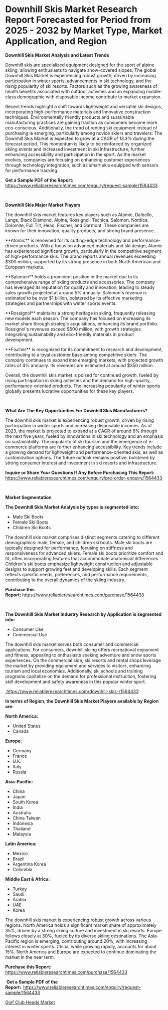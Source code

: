 <p><h1>Downhill Skis Market Research Report Forecasted for Period from 2025 -  2032 by Market Type, Market Application, and Region</h1></p><p><strong>Downhill Skis Market Analysis and Latest Trends</strong></p>
<p><p>Downhill skis are specialized equipment designed for the sport of alpine skiing, allowing enthusiasts to navigate snow-covered slopes. The global Downhill Skis Market is experiencing robust growth, driven by increasing participation in winter sports, advancements in ski technology, and the rising popularity of ski resorts. Factors such as the growing awareness of health benefits associated with outdoor activities and an expanding middle-class demographic with disposable income contribute to market expansion.</p><p>Recent trends highlight a shift towards lightweight and versatile ski designs, incorporating high-performance materials and innovative construction techniques. Environmentally friendly products and sustainable manufacturing practices are gaining traction as consumers become more eco-conscious. Additionally, the trend of renting ski equipment instead of purchasing is emerging, particularly among novice skiers and travelers. The Downhill Skis Market is expected to grow at a CAGR of 13.3% during the forecast period. This momentum is likely to be reinforced by organized skiing events and increased investment in ski infrastructure, further enhancing accessibility and participation in the sport. As the market evolves, companies are focusing on enhancing customer experiences through technology integration, such as smart skis equipped with sensors for performance tracking.</p></p>
<p><strong>Get a Sample PDF of the Report:&nbsp;</strong> <a href="https://www.reliableresearchtimes.com/enquiry/request-sample/1564433?utm_campaign=2627&utm_medium=2&utm_source=Github&utm_content=ia&utm_term=04042025&utm_id=downhill-skis">https://www.reliableresearchtimes.com/enquiry/request-sample/1564433</a></p>
<p>&nbsp;</p>
<p><strong>Downhill Skis Major Market Players</strong></p>
<p><p>The downhill skis market features key players such as Atomic, Dalbello, Lange, Black Diamond, Alpina, Rossignol, Tecnica, Salomon, Nordica, Dolomite, Full Tilt, Head, Fischer, and Garmont. These companies are known for their innovation, quality products, and strong brand presence.</p><p>**Atomic** is renowned for its cutting-edge technology and performance-driven products. With a focus on advanced materials and ski design, Atomic has experienced significant growth, particularly in the competitive segment of high-performance skis. The brand reports annual revenues exceeding $300 million, supported by its strong presence in both North American and European markets.</p><p>**Salomon** holds a prominent position in the market due to its comprehensive range of skiing products and accessories. The company has leveraged its reputation for quality and innovation, leading to steady sales growth projected at around 5% annually. Salomon's revenue is estimated to be over $1 billion, bolstered by its effective marketing strategies and partnerships with winter sports events.</p><p>**Rossignol** maintains a strong heritage in skiing, frequently releasing new models each season. The company has focused on increasing its market share through strategic acquisitions, enhancing its brand portfolio. Rossignol's revenues exceed $500 million, with growth strategies integrating sustainability and eco-friendly materials in product development.</p><p>**Fischer** is recognized for its commitment to research and development, contributing to a loyal customer base among competitive skiers. The company continues to expand into emerging markets, with projected growth rates of 4% annually. Its revenues are estimated at around $350 million.</p><p>Overall, the downhill skis market is poised for continued growth, fueled by rising participation in skiing activities and the demand for high-quality, performance-oriented products. The increasing popularity of winter sports globally presents lucrative opportunities for these key players.</p></p>
<p>&nbsp;</p>
<p><strong>What Are The Key Opportunities For Downhill Skis Manufacturers?</strong></p>
<p><p>The downhill skis market is experiencing robust growth, driven by rising participation in winter sports and increasing disposable incomes. As of 2023, the market is projected to expand at a CAGR of around 6% through the next five years, fueled by innovations in ski technology and an emphasis on sustainability. The popularity of ski tourism and the emergence of e-commerce platforms are further enhancing accessibility. Key trends include a growing demand for lightweight and performance-oriented skis, as well as customization options. The future outlook remains positive, bolstered by strong consumer interest and investment in ski resorts and infrastructure.</p></p>
<p><strong>Inquire or Share Your Questions If Any Before Purchasing This Report:</strong> <a href="https://www.reliableresearchtimes.com/enquiry/pre-order-enquiry/1564433?utm_campaign=2627&utm_medium=2&utm_source=Github&utm_content=ia&utm_term=04042025&utm_id=downhill-skis">https://www.reliableresearchtimes.com/enquiry/pre-order-enquiry/1564433</a></p>
<p>&nbsp;</p>
<p><strong>Market Segmentation</strong></p>
<p><strong>The Downhill Skis Market Analysis by types is segmented into:</strong></p>
<p><ul><li>Male Ski Boots</li><li>Female Ski Boots</li><li>Children Ski Boots</li></ul></p>
<p><p>The downhill skis market comprises distinct segments catering to different demographics: male, female, and children ski boots. Male ski boots are typically designed for performance, focusing on stiffness and responsiveness for advanced skiers. Female ski boots prioritize comfort and fit, often incorporating features that accommodate anatomical differences. Children's ski boots emphasize lightweight construction and adjustable designs to support growing feet and developing skills. Each segment reflects specific needs, preferences, and performance requirements, contributing to the overall dynamics of the skiing industry.</p></p>
<p><strong>Purchase this Report:&nbsp;</strong><a href="https://www.reliableresearchtimes.com/purchase/1564433?utm_campaign=2627&utm_medium=2&utm_source=Github&utm_content=ia&utm_term=04042025&utm_id=downhill-skis">https://www.reliableresearchtimes.com/purchase/1564433</a></p>
<p>&nbsp;</p>
<p><strong>The Downhill Skis Market Industry Research by Application is segmented into:</strong></p>
<p><ul><li>Consumer Use</li><li>Commercial Use</li></ul></p>
<p><p>The downhill skis market serves both consumer and commercial applications. For consumers, downhill skiing offers recreational enjoyment and fitness, appealing to enthusiasts seeking adventure and snow sports experiences. On the commercial side, ski resorts and rental shops leverage the market by providing equipment and services to visitors, enhancing tourism and local economies. Additionally, ski schools and training programs capitalize on the demand for professional instruction, fostering skill development and safety awareness in this popular winter sport.</p></p>
<p><a href="https://www.reliableresearchtimes.com/downhill-skis-r1564433?utm_campaign=2627&utm_medium=2&utm_source=Github&utm_content=ia&utm_term=04042025&utm_id=downhill-skis">&nbsp;https://www.reliableresearchtimes.com/downhill-skis-r1564433</a></p>
<p><strong>In terms of Region, the Downhill Skis Market Players available by Region are:</strong></p>
<p>
    <p> <strong> North America: </strong>
        <ul>
            <li>United States</li>
            <li>Canada</li>
        </ul>
        </p> 
    <p> <strong> Europe: </strong>
        <ul>
            <li>Germany</li>
            <li>France</li>
            <li>U.K.</li>
            <li>Italy</li>
            <li>Russia</li>
        </ul>
        </p> 
    <p> <strong> Asia-Pacific: </strong>
        <ul>
            <li>China</li>
            <li>Japan</li>
            <li>South Korea</li>
            <li>India</li>
            <li>Australia</li>
            <li>China Taiwan</li>
            <li>Indonesia</li>
            <li>Thailand</li>
            <li>Malaysia</li>
        </ul>
        </p> 
    <p> <strong> Latin America: </strong>
        <ul>
            <li>Mexico</li>
            <li>Brazil</li>
            <li>Argentina Korea</li>
            <li>Colombia</li>
        </ul>
        </p> 
    <p> <strong> Middle East & Africa: </strong>
        <ul>
            <li>Turkey</li>
            <li>Saudi</li>
            <li>Arabia</li>
            <li>UAE</li>
            <li>Korea</li>
        </ul>
    </p>
    </p>
<p><p>The downhill skis market is experiencing robust growth across various regions. North America holds a significant market share of approximately 35%, driven by a strong skiing culture and investment in ski resorts. Europe follows closely at 30%, fueled by its diverse skiing destinations. The Asia-Pacific region is emerging, contributing around 20%, with increasing interest in winter sports. China, while growing rapidly, accounts for about 15%. North America and Europe are expected to continue dominating the market in the near term.</p></p>
<p><strong>Purchase this Report: </strong><a href="https://www.reliableresearchtimes.com/purchase/1564433?utm_campaign=2627&utm_medium=2&utm_source=Github&utm_content=ia&utm_term=04042025&utm_id=downhill-skis">https://www.reliableresearchtimes.com/purchase/1564433</a></p>
<p>&nbsp;<strong>Get a Sample PDF of the Report:&nbsp;&nbsp;</strong><a href="https://www.reliableresearchtimes.com/enquiry/request-sample/1564433?utm_campaign=2627&utm_medium=2&utm_source=Github&utm_content=ia&utm_term=04042025&utm_id=downhill-skis">https://www.reliableresearchtimes.com/enquiry/request-sample/1564433</a></p>
<p><strong></strong></p>
<p><p><a href="https://github.com/oliveroste6/Market-Research-Report-List-1/blob/main/golf-club-heads-market.md?utm_campaign=2627&utm_medium=2&utm_source=Github&utm_content=ia&utm_term=04042025&utm_id=downhill-skis">Golf Club Heads Market</a></p></p>